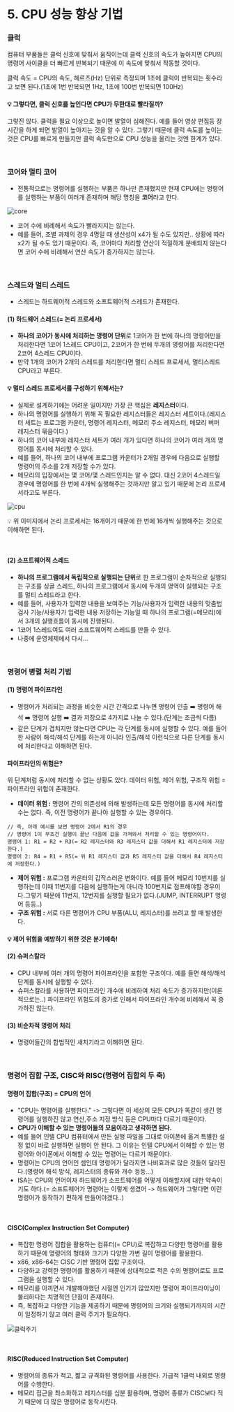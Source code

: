 # 5. CPU 성능 향상 기법

### 클럭
컴퓨터 부품들은 클럭 신호에 맞춰서 움직이는데 클럭 신호의 속도가 높아지면 CPU의 명령어 사이클을 더 빠르게 반복되기 때문에 이 속도에 맞춰서 작동할 것이다.

클럭 속도 = CPU의 속도, 헤르츠(Hz) 단위로 측정되며 1초에 클럭이 반복되는 횟수라고 보면 된다.(1초에 1번 반복되면 1Hz, 1초에 100번 반복되면 100Hz)

#### 💡 그렇다면, 클럭 신호를 높인다면 CPU가 무한대로 빨라질까?
그렇진 않다. 클럭을 필요 이상으로 높이면 발열이 심해진다. 예를 들어 영상 편집등 장시간을 하게 되면 발열이 높아지는 것을 알 수 있다. 그렇기 때문에 클럭 속도를 높이는 것은 CPU를 빠르게 만들지만 클럭 속도만으로 CPU 성능을 올리는 것엔 한계가 있다.

</br>

### 코어와 멀티 코어
* 전통적으로는 명령어를 실행하는 부품은 하나만 존재했지만 현재 CPU에는 명령어를 실행하는 부품이 여러개 존재하며 해당 명칭을 **코어**라고 한다.

![core](https://github.com/kangssu/cs-study/assets/83870420/5f72d5df-eece-4656-aa1c-a0709bbe87cf)

* 코어 수에 비례해서 속도가 빨라지지는 않는다.
* 예를 들어, 조별 과제의 경우 4명일 때 생산성이 x4가 될 수도 있지만.. 상황에 따라 x2가 될 수도 있기 때문이다. 즉, 코어마다 처리할 연산이 적절하게 분배되지 않는다면 코어 수에 비례해서 연산 속도가 증가하지는 않는다.

</br>

### 스레드와 멀티 스레드
* 스레드는 하드웨어적 스레드와 소프트웨어적 스레드가 존재한다.

#### (1) 하드웨어 스레드(= 논리 프로세서)
* **하나의 코어가 동시에 처리하는 명령어 단위**로 1코어가 한 번에 하나의 명령어만을 처리한다면 1코어 1스레드 CPU이고, 2코어가 한 번에 두개의 명령어를 처리한다면 2코어 4스레드 CPU이다.
* 만약 1개의 코어가 2개의 스레드를 처리한다면 멀티 스레드 프로세서, 멀티스레드 CPU라고 부른다.

#### 💡 멀티 스레드 프로세서를 구성하기 위해서는?
* 실제로 설계하기에는 어려운 일이지만 가장 큰 핵심은 **레지스터**이다.
* 하나의 명령어를 실행하기 위해 꼭 필요한 레지스터들은 레지스터 세트이다.(레지스터 세트는 프로그램 카운터, 명령어 레지스터, 메모리 주소 레지스터, 메모리 버퍼 레지스터 묶음이다.)
* 하나의 코어 내부에 레지스터 세트가 여러 개가 있다면 하나의 코어가 여러 개의 명령어를 동시에 처리할 수 있다.
* 예를 들어, 하나의 코어 내부에 프로그램 카운터가 2개일 경우에 다음으로 실행할 명령어의 주소를 2개 저장할 수가 있다.
* 메모리의 입장에서는 몇 코어/몇 스레드인지는 알 수 없다. 대신 2코어 4스레드일 경우에 명령어를 한 번에 4개씩 실행해주는 것까지만 알고 있기 때문에 논리 프로세서라고도 부른다.

![cpu](https://github.com/kangssu/cs-study/assets/83870420/26cf272f-b386-40dd-98c1-958677c36c08)

💡 위 이미지에서 논리 프로세서는 16개이기 때문에 한 번에 16개씩 실행해주는 것으로 이해하면 된다.

</br>

#### (2) 소프트웨어적 스레드
* **하나의 프로그램에서 독립적으로 실행되는 단위**로 한 프로그램이 순차적으로 실행되는 구조를 싱글 스레드, 하나의 프로그램에서 동시에 두개의 영역이 실행되는 구조를 멀티 스레드라고 한다.
* 예를 들어, 사용자가 입력한 내용을 보여주는 기능/사용자가 입력한 내용의 맞춤법 검사 기능/사용자가 입력한 내용 저장하는 기능일 때 하나의 프로그램(=메모리)에서 3개의 실행흐름이 동시에 진행된다.
* 1코어 1스레드여도 여러 소프트웨어적 스레드를 만들 수 있다.
* 나중에 운영체제에서 다시...

</br>

### 명령어 병렬 처리 기법
#### (1) 명령어 파이프라인
* 명령어가 처리되는 과정을 비슷한 시간 간격으로 나누면 명령어 인출 ➡️ 명령어 해석 ➡️ 명령어 실행 ➡️ 결과 저장으로 4가지로 나눌 수 있다.(단계는 조금씩 다름)
* 같은 단계가 겹치지만 않는다면 CPU는 각 단계를 동시에 실행할 수 있다. 예를 들어 한 사람이 해석/해석 단계를 하는게 아니라 인출/해석 이런식으로 다른 단계를 동시에 처리한다고 이해하면 된다.

#### 파이프라인의 위험은?
위 단계처럼 동시에 처리할 수 없는 상황도 있다. 데이터 위험, 제어 위험, 구조적 위험 = 파이프라인 위험이 존재한다.

* **데이터 위험 :** 명령어 간의 의존성에 의해 발생하는데 모든 명령어를 동시에 처리할 수는 없다. 즉, 이전 명령어가 끝나야 실행할 수 있는 경우이다.
```
// 즉, 아래 예시를 보면 명령어 2에서 R1의 경우
// 명령어 1이 무조건 실행이 끝난 다음에 값을 가져와서 처리할 수 있는 명령어이다.
명령어 1: R1 = R2 + R3(= R2 레지스터와 R3 레지스터 값을 더해서 R1 레지스터에 저장한다.)
명령어 2: R4 = R1 + R5(= 위 R1 레지스터 값과 R5 레지스터 값을 더해서 R4 레지스터에 저장한다.)
```
* **제어 위험 :** 프로그램 카운터의 갑작스러운 변화이다. 예를 들어 메모리 10번지를 실행하는데 이때 11번지를 다음에 실행하는게 아니라 100번지로 점프해야할 경우이다.그렇기 때문에 11번지, 12번지를 실행할 필요가 없다.(JUMP, INTERRUPT 명령어 등등..)
* **구조 위험 :** 서로 다른 명령어가 CPU 부품(ALU, 레지스터)를 쓰려고 할 때 발생한다.

#### 💡 제어 위험을 예방하기 위한 것은 분기예측!

#### (2) 슈퍼스칼라
* CPU 내부에 여러 개의 명령어 파이프라인을 포함한 구조이다. 예를 들면 해석/해석 단계를 동시에 실행할 수 있다.
* 슈퍼스칼라를 사용하면 파이프라인 개수에 비례하여 처리 속도가 증가하지만(이론적으로는..) 파이프라인 위험도의 증가로 인해서 파이프라인 개수에 비례해서 꼭 증가하진 않는다.

#### (3) 비순차적 명령어 처리
* 명령어들간의 합법적인 새치기라고 이해하면 된다. 

</br>

### 명령어 집합 구조, CISC와 RISC(명령어 집합의 두 축)
#### 명령어 집합(구조) = CPU의 언어
* "CPU는 명령어를 실행한다." -> 그렇다면 이 세상의 모든 CPU가 똑같이 생긴 명령어를 실행하진 않고 연산,주소 지정 방식 등은 CPU마다 다르기 때문이다. 
* **CPU가 이해할 수 있는 명령어들의 모음이라고 생각하면 된다.**
* 예를 들어 인텔 CPU 컴퓨터에서 만든 실행 파일을 그대로 아이폰에 옮겨 특별한 설정 없이 바로 실행하면 실행이 안 된다. 그 이유는 인텔 CPU에서 이해할 수 있는 명령어와 아이폰에서 이해할 수 있는 명령어는 다르기 때문이다.
* 명령어는 CPU의 언어인 셈인데 명령어가 달라지면 나비효과로 많은 것들이 달라진다.(명령어 해석 방식, 레지스터의 종류와 개수 등등...)
* ISA는 CPU의 언어이자 하드웨어가 소프트웨어를 어떻게 이해할지에 대한 약속이기도 하다.(= 소프트웨어가 명령어는 이렇게 생겼어 -> 하드웨어가 그렇다면 이런 명령어가 동작하기 편하게 만들어야겠다..)

</br>

#### CISC(Complex Instruction Set Computer)
* 복잡한 명령어 집합을 활용하는 컴퓨터(= CPU)로 복잡하고 다양한 명령어를 활용하기 때문에 명령어의 형태와 크기가 다양한 가변 길이 명령어를 활용한다.
* x86, x86-64는 CISC 기반 명령어 집합 구조이다.
* 다양하고 강력한 명령어를 활용하기 때문에 상대적으로 적은 수의 명령어로도 프로그램을 실행할 수 있다.
* 메모리를 아끼면서 개발해야했던 시절엔 인기가 많았지만 명령어 파이프라이닝이 불리하다는 치명적인 단점이 존재하다.
* 즉, 복잡하고 다양한 기능을 제공하기 때문에 명령어의 크기와 실행되기까지의 시간이 일정하기 않고 여러 클럭 주기가 필요하다.

![클럭주기](https://github.com/user-attachments/assets/6ba7ec1b-71e2-4fe9-ae01-37e3f7b969d2)

</br>

#### RISC(Reduced Instruction Set Computer)
* 명령어의 종류가 적고, 짧고 규격화된 명령어를 사용한다. 가급적 1클럭 내외로 명령어를 수행한다.
* 메모리 접근을 최소화하고 레지스터를 십분 활용하며, 명령어 종류가 CISC보다 적기 때문에 더 많은 명령어로 동작시킨다.

